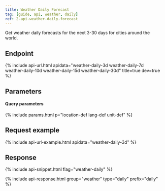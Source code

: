 ```yaml
---
title: Weather Daily Forecast
tag: [guide, api, weather, daily]
ref: 2-api-weather-daily-forecast
---
```


Get weather daily forecasts for the next 3-30 days for cities around the world.

## Endpoint

{% include api-url.html apidata="weather-daily-3d weather-daily-7d weather-daily-10d weather-daily-15d weather-daily-30d" title=true dev=true %}
  
## Parameters

#### Query parameters

{% include params.html p="location-def lang-def unit-def" %}

## Request example

{% include api-url-example.html apidata="weather-daily-3d" %}

## Response

{% include api-snippet.html flag="weather-daily" %}

{% include api-response.html group="weather" type="daily" prefix="daily" %}
